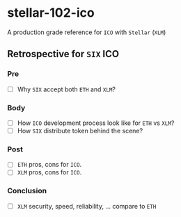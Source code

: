 # stellar-102-ico
A production grade reference for `ICO` with `Stellar` (`XLM`)

## Retrospective for `SIX` ICO
### Pre
- [ ] Why `SIX` accept both `ETH` and `XLM`?

### Body
- [ ] How `ICO` development process look like for `ETH` vs `XLM`?
- [ ] How `SIX` distribute token behind the scene?

### Post
- [ ] `ETH` pros, cons for `ICO`.
- [ ] `XLM` pros, cons for `ICO`.

### Conclusion
- [ ] `XLM` security, speed, reliability, ... compare to `ETH`
